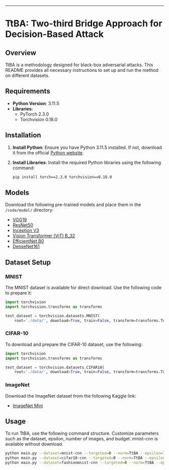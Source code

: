 
---

# TtBA: Two-third Bridge Approach for Decision-Based Attack

## Overview
TtBA is a methodology designed for black-box adversarial attacks. This README provides all necessary instructions to set up and run the method on different datasets.

## Requirements

- **Python Version**: 3.11.5
- **Libraries**:
  - PyTorch 2.3.0
  - Torchvision 0.18.0

## Installation

1. **Install Python**: Ensure you have Python 3.11.5 installed. If not, download it from the official [Python website](https://www.python.org/downloads/release/python-3115/).

2. **Install Libraries**: Install the required Python libraries using the following command:
   ```bash
   pip install torch==2.3.0 torchvision==0.18.0
   ```

## Models

Download the following pre-trained models and place them in the `/code/model/` directory:

- [VGG19](https://download.pytorch.org/models/vgg19-dcbb9e9d.pth)
- [ResNet50](https://download.pytorch.org/models/resnet50-11ad3fa6.pth)
- [Inception V3](https://download.pytorch.org/models/inception_v3_google-0cc3c7bd.pth)
- [Vision Transformer (ViT) B_32](https://download.pytorch.org/models/vit_b_32-d86f8d99.pth)
- [EfficientNet B0](https://download.pytorch.org/models/efficientnet_b0_rwightman-7f5810bc.pth)
- [DenseNet161](https://download.pytorch.org/models/densenet161-8d451a50.pth)

## Dataset Setup

### MNIST
The MNIST dataset is available for direct download. Use the following code to prepare it:

```python
import torchvision
import torchvision.transforms as transforms

test_dataset = torchvision.datasets.MNIST(
    root='./data/', download=True, train=False, transform=transforms.ToTensor())
```

### CIFAR-10
To download and prepare the CIFAR-10 dataset, use the following:

```python
import torchvision
import torchvision.transforms as transforms

test_dataset = torchvision.datasets.CIFAR10(
    root='./data/', download=True, train=False, transform=transforms.ToTensor())
```

### ImageNet
Download the ImageNet dataset from the following Kaggle link:
- [ImageNet Mini](https://www.kaggle.com/datasets/ifigotin/imagenetmini-1000/data)

## Usage

To run TtBA, use the following command structure. Customize parameters such as the dataset, epsilon, number of images, and budget. 
mnist-cnn is available without download.

```bash
python main.py --dataset=mnist-cnn --targeted=0 --norm=TtBA --epsilon=1.0 --early=0 --imgnum=5 --beginIMG=0 --budget=10000 --remember=1
python main.py --dataset=cifar10-cnn --targeted=0 --norm=TtBA --epsilon=1.0 --early=0 --imgnum=5 --beginIMG=0 --budget=10000 --remember=1
python main.py --dataset=fashionmnist-cnn --targeted=0 --norm=TtBA --epsilon=1.0 --early=0 --imgnum=5 --beginIMG=0 --budget=10000 --remember=1
```

